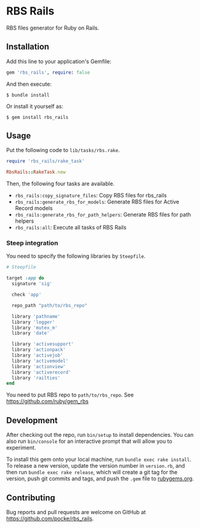 # RBS Rails

RBS files generator for Ruby on Rails.

## Installation

Add this line to your application's Gemfile:

```ruby
gem 'rbs_rails', require: false
```

And then execute:

    $ bundle install

Or install it yourself as:

    $ gem install rbs_rails

## Usage

Put the following code to `lib/tasks/rbs.rake`.

```ruby
require 'rbs_rails/rake_task'

RbsRails::RakeTask.new
```

Then, the following four tasks are available.

* `rbs_rails:copy_signature_files`: Copy RBS files for rbs_rails
* `rbs_rails:generate_rbs_for_models`: Generate RBS files for Active Record models
* `rbs_rails:generate_rbs_for_path_helpers`: Generate RBS files for path helpers
* `rbs_rails:all`: Execute all tasks of RBS Rails




### Steep integration

You need to specify the following libraries by `Steepfile`.

```ruby
# Steepfile

target :app do
  signature 'sig'

  check 'app'

  repo_path "path/to/rbs_repo"

  library 'pathname'
  library 'logger'
  library 'mutex_m'
  library 'date'

  library 'activesupport'
  library 'actionpack'
  library 'activejob'
  library 'activemodel'
  library 'actionview'
  library 'activerecord'
  library 'railties'
end
```

You need to put RBS repo to `path/to/rbs_repo`. See https://github.com/ruby/gem_rbs

## Development

After checking out the repo, run `bin/setup` to install dependencies. You can also run `bin/console` for an interactive prompt that will allow you to experiment.

To install this gem onto your local machine, run `bundle exec rake install`. To release a new version, update the version number in `version.rb`, and then run `bundle exec rake release`, which will create a git tag for the version, push git commits and tags, and push the `.gem` file to [rubygems.org](https://rubygems.org).

## Contributing

Bug reports and pull requests are welcome on GitHub at https://github.com/pocke/rbs_rails.

